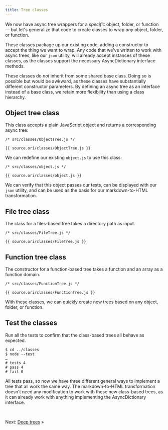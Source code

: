 ```yaml
---
title: Tree classes
---
```


We now have async tree wrappers for a _specific_ object, folder, or function — but let's generalize that code to create classes to wrap _any_ object, folder, or function.

These classes package up our existing code, adding a constructor to accept the thing we want to wrap. Any code that we've written to work with async trees, like our `json` utility, will already accept instances of these classes, as the classes support the necessary AsyncDictionary interface methods.

These classes do _not_ inherit from some shared base class. Doing so is possible but would be awkward, as these classes have substantially different constructor parameters. By defining an async tree as an interface instead of a base class, we retain more flexibility than using a class hierarchy.

## Object tree class

This class accepts a plain JavaScript object and returns a corresponding async tree:

```{{'js'}}
/* src/classes/ObjectTree.js */

{{ source.ori/classes/ObjectTree.js }}
```

We can redefine our existing `object.js` to use this class:

```{{'js'}}
/* src/classes/object.js */

{{ source.ori/classes/object.js }}
```

We can verify that this object passes our tests, can be displayed with our `json` utility, and can be used as the basis for our markdown-to-HTML transformation.

## File tree class

The class for a files-based tree takes a directory path as input.

```{{'js'}}
/* src/classes/FileTree.js */

{{ source.ori/classes/FileTree.js }}
```

## Function tree class

The constructor for a function-based tree takes a function and an array as a function domain.

```{{'js'}}
/* src/classes/FunctionTree.js */

{{ source.ori/classes/FunctionTree.js }}
```

With these classes, we can quickly create new trees based on any object, folder, or function.

## Test the classes

<span class="tutorialStep"></span> Run all the tests to confirm that the class-based trees all behave as expected.

```console
$ cd ../classes
$ node --test
…
# tests 4
# pass 4
# fail 0
```

All tests pass, so now we have three different general ways to implement a tree that all work the same way. The markdown-to-HTML transformation doesn't need any modification to work with these new class-based trees, as it can already work with anything implementing the AsyncDictionary interface.

&nbsp;

Next: [Deep trees](deep.html) »
